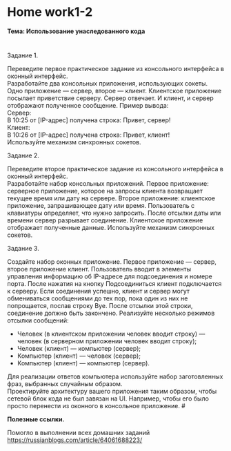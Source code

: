 # <b>Home work1-2

Тема: Использование унаследованного кода</b><br>
#

Задание 1.<br>

Переведите первое практическое задание из консольного интерфейса в оконный интерфейс.<br>
Разработайте два консольных приложения, использующих сокеты. Одно приложение — сервер, второе — клиент. Клиентское приложение посылает приветствие серверу. Сервер отвечает. И клиент, и сервер отображают полученное сообщение. Пример вывода:<br>
Сервер:<br>
В 10:25 от [IP-адрес] получена строка: Привет, сервер!<br>
Клиент:<br>
В 10:26 от [IP-адрес] получена строка: Привет, клиент!<br>
Используйте механизм синхронных сокетов.<br>


Задание 2.<br>

Переведите второе практическое задание из консольного интерфейса в оконный интерфейс.<br>
Разработайте набор консольных приложений. Первое приложение: серверное приложение, которое на запросы клиента возвращает текущее время или дату на сервере. Второе приложение: клиентское приложение, запрашивающее дату или время. Пользователь с клавиатуры определяет, что нужно запросить. После отсылки даты или времени сервер разрывает соединение. Клиентское приложение отображает полученные данные. Используйте механизм синхронных сокетов.<br>


Задание 3.<br>

Создайте набор оконных приложение. Первое приложение — сервер, второе приложение клиент. Пользователь вводит в элементы управления информацию об IP-адресе для подсоединения и номере порта. После нажатия на кнопку Подсоединиться клиент подключается к серверу. Если соединения успешно, клиент и сервер могут обмениваться сообщениями до тех пор, пока один из них не попрощается, послав строку Bye. После отсылки этой строки, соединение должно быть закончено. Реализуйте несколько режимов отсылки сообщений:
<ul>
<li>Человек (в клиентском приложении человек вводит строку) — человек (в серверном приложении человек вводит строку);</li>
<li>Человек (клиент) — компьютер (сервер);</li>
<li>Компьютер (клиент) — человек (сервер);</li>
<li>Компьютер (клиент) — компьютер (сервер).</li>
</ul>
Для реализации ответов компьютера используйте набор заготовленных фраз, выбранных случайным образом.<br>
Проектируйте архитектуру вашего приложения таким образом, чтобы сетевой блок кода не был завязан на UI. Например, чтобы его было просто перенести из оконного в консольное приложение.
# 

<b>Полезные ссылки.</b><br>

Помогло в выполнении всех домашних заданий https://russianblogs.com/article/64061688223/</li>
